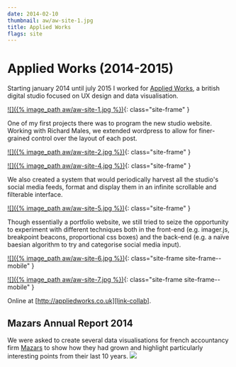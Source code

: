 ```yaml
---
date: 2014-02-10
thumbnail: aw/aw-site-1.jpg
title: Applied Works
flags: site
---
```


# Applied Works (2014-2015)

Starting january 2014 until july 2015 I worked for [Applied Works][link-collab], a british digital studio focused on UX design and data visualisation. 

[![]({% image_path aw/aw-site-1.jpg %})][link-collab]{: class="site-frame" }

One of my first projects there was to program the new studio website. Working with Richard Males, we extended wordpress to allow for finer-grained control over the layout of each post. 

[![]({% image_path aw/aw-site-2.jpg %})][link-collab]{: class="site-frame" }

[![]({% image_path aw/aw-site-4.jpg %})][link-collab]{: class="site-frame" }

We also created a system that would periodically harvest all the studio's social media feeds, format and display them in an infinite scrollable and filterable interface.

[![]({% image_path aw/aw-site-5.jpg %})][link-collab]{: class="site-frame" }

Though essentially a portfolio website, we still tried to seize the opportunity to experiment with different techniques both in the front-end (e.g. imager.js, breakpoint beacons, proportional css boxes) and the back-end (e.g. a naïve baesian algorithm to try and categorise social media input).

[![]({% image_path aw/aw-site-6.jpg %})][link-collab]{: class="site-frame site-frame--mobile" }

[![]({% image_path aw/aw-site-7.jpg %})][link-collab]{: class="site-frame site-frame--mobile" }

Online at [http://appliedworks.co.uk][link-collab].


## Mazars Annual Report 2014
We were asked to create several data visualisations for french accountancy firm [Mazars][commissioner-mazars] to show how they had grown and highlight particularly interesting points from their last 10 years. 
[![](http://dump.guimachiavelli.com/portfolio/images/aw/mazars.png)][link-site-mazars]

[commissioner-mazars]: http://www.mazars.com/
[link-site-mazars]: http://annualreport.mazars.com/data/
[link-collab]: http://appliedworks.co.uk
